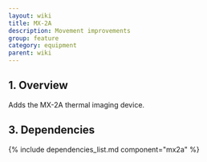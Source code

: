 ```yaml
---
layout: wiki
title: MX-2A
description: Movement improvements
group: feature
category: equipment
parent: wiki
---
```


## 1. Overview

Adds the MX-2A thermal imaging device.

## 3. Dependencies

{% include dependencies_list.md component="mx2a" %}
